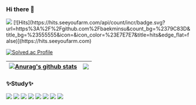 ### Hi there 👋  
<img src="https://capsule-render.vercel.app/api?type=Cylinder&color=auto&height=300&section=header&text=Continuous%20record&fontSize=90" />
[![Hits](https://hits.seeyoufarm.com/api/count/incr/badge.svg?url=https%3A%2F%2Fgithub.com%2Fbaekminsu&count_bg=%2379C83D&title_bg=%23555555&icon=&icon_color=%23E7E7E7&title=hits&edge_flat=false)](https://hits.seeyoufarm.com)

[![Solved.ac Profile](http://mazassumnida.wtf/api/generate_badge?boj=baekminsoo95)](https://solved.ac/baekminsoo95)

| <a href="https://github.com/baekminsu/github-readme-stats"><img align="center" src="https://github-readme-stats.vercel.app/api?username=baekminsu&show_icons=true&include_all_commits=true&theme=buefy&hide_border=true" alt="Anurag's github stats" /></a> | <a href="https://github.com/baekminsu/github-readme-stats"><img align="center" src="https://github-readme-stats.vercel.app/api/top-langs/?username=baekminsu&layout=compact&theme=buefy&hide_border=true" /></a> |
| ------------- | ------------- |
### ✨Study✨
<div>
<img src="https://img.shields.io/badge/C-A8B9CC?style=flat&logo=C&logoColor=white"/> 
<img src="https://img.shields.io/badge/Python-3776AB?style=flat&logo=Python&logoColor=white"/>
<img src="https://img.shields.io/badge/C++-00599C?style=flat-square&logo=C%2B%2B&logoColor=white"/>
<img src="https://img.shields.io/badge/html5-E34F26?style=flat-square&logo=html5&logoColor=white">
<img src="https://img.shields.io/badge/css-1572B6?style=flat-square&logo=css3&logoColor=white">
<img src="https://img.shields.io/badge/javascript-F7DF1E?style=flat-square&logo=javascript&logoColor=black">
<img src="https://img.shields.io/badge/github-181717?style=flat-square&logo=github&logoColor=white">
<img src="https://img.shields.io/badge/MySQL-4479A1?style=flat-square&logo=MySQL&logoColor=white"/></a> &nbsp 
</div>
<br>
